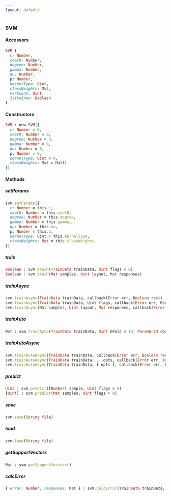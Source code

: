 ```yaml
---
layout: default
---
```


###  SVM

####  Accessors
``` ruby
SVM {
  c: Number,
  coef0: Number,
  degree: Number,
  gamma: Number,
  nu: Number,
  p: Number,
  kernelType: Uint,
  classWeights: Mat,
  varCount: Uint,
  isTrained: Boolean
}
```

<a name="constructors"></a>

####  Constructors
``` ruby
SVM : new SVM({
  c: Number = 0,
  coef0: Number = 0,
  degree: Number = 0,
  gamma: Number = 0,
  nu: Number = 0,
  p: Number = 0,
  kernelType: Uint = 0,
  classWeights: Mat = Mat()
})
```

####  Methods

<a name="setParams"></a>

#####  setParams
``` ruby
svm.setParams({
  c: Number = this.c,
  coef0: Number = this.coef0,
  degree: Number = this.degree,
  gamma: Number = this.gamma,
  nu: Number = this.nu,
  p: Number = this.p,
  kernelType: Uint = this.kernelType,
  classWeights: Mat = this.classWeights
})
```

<a name="train"></a>

#####  train
``` ruby
Boolean : svm.train(TrainData trainData, Uint flags = 0)
Boolean : svm.train(Mat samples, Uint layout, Mat responses)
```

<a name="trainAsync"></a>

#####  trainAsync
``` ruby
svm.trainAsync(TrainData trainData, callback(Error err, Boolean res))
svm.trainAsync(TrainData trainData, Uint flags, callback(Error err, Boolean res))
svm.trainAsync(Mat samples, Uint layout, Mat responses, callback(Error err, Boolean res))
```
<a name="trainAuto"></a>

#####  trainAuto
``` ruby
Mat : svm.trainAuto(TrainData trainData, Uint kFold = 10, ParamGrid cGrid = ParamGrid(ml.SVM.C), ParamGrid gammaGrid = ParamGrid(ml.SVM.GAMMA), ParamGrid pGrid = ParamGrid(ml.SVM.P), ParamGrid nuGrid = ParamGrid(ml.SVM.NU), ParamGrid coeffGrid = ParamGrid(ml.SVM.COEF), ParamGrid degreeGrid = ParamGrid(ml.SVM.DEGREE), Boolean balanced = false)
```

<a name="trainAutoAsync"></a>

#####  trainAutoAsync
``` ruby
svm.trainAutoAsync(TrainData trainData, callback(Error err, Boolean res))
svm.trainAutoAsync(TrainData trainData, ...opts, callback(Error err, Boolean res))
svm.trainAutoAsync(TrainData trainData, { opts }, callback(Error err, Boolean res))
```

<a name="predict"></a>

#####  predict
``` ruby
Uint : svm.predict([Number] sample, Uint flags = 0)
[Uint] : svm.predict(Mat samples, Uint flags = 0)
```

<a name="save"></a>

#####  save
``` ruby
svm.save(String file)
```

<a name="load"></a>

#####  load
``` ruby
svm.load(String file)
```

<a name="getSupportVectors"></a>

#####  getSupportVectors
``` ruby
Mat : svm.getSupportVectors()
```

<a name="calcError"></a>

#####  calcError
``` ruby
{ error: Number, responses: Mat } : svm.calcError(TrainData trainData, Boolean test)
```